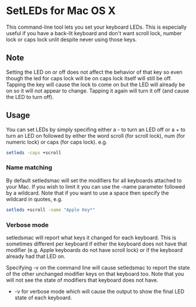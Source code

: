 # SetLEDs for Mac OS X

This command-line tool lets you set your keyboard LEDs. This is especially useful if you have a back-lit keyboard and don't want scroll lock, number lock or caps lock unlit despite never using those keys.

## Note
Setting the LED on or off does not affect the behavior of that key so even though the led for caps lock will be on caps lock itself will still be off. Tapping the key will cause the lock to come on but the LED will already be on so it will not appear to change. Tapping it again will turn it off (and cause the LED to turn off).

## Usage
You can set LEDs by simply specifing either a - to turn an LED off or a + to turn an LED on followed by either the word scroll (for scroll lock), num (for numeric lock) or caps (for caps lock). e.g.

```bash
setleds -caps +scroll
```

### Name matching
By default setledsmac will set the modifiers for all keyboards attached to your Mac. If you wish to limit it you can use the -name parameter followed by a wildcard. Note that if you want to use a space then specify the wildcard in quotes, e.g.

```bash
setleds +scroll -name "Apple Key*"
```

### Verbose mode
setledsmac will report what keys it changed for each keyboard. This is sometimes different per keyboard if either the keyboard does not have that modifier (e.g. Apple keyboards do not have scroll lock) or if the keyboard already had that LED on.

Specifying -v on the command line will cause setledsmac to report the state of the other unchanged modifier keys on that keyboard too. Note that you will not see the state of modifiers that keyboard does not have.



* -v for verbose mode which will cause the output to show the final LED state of each keyboard.
